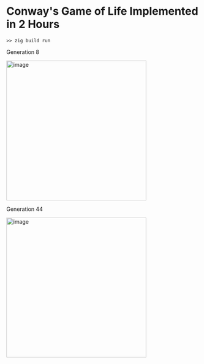 # Conway's Game of Life Implemented in 2 Hours
`>> zig build run`

Generation 8

<img width="365" alt="image" src="https://github.com/aryanrsuri/conway/assets/13823329/dc5d8ff9-5a2f-4c78-9de9-48fb03ab148a">

Generation 44

<img width="365" alt="image" src="https://github.com/aryanrsuri/conway/assets/13823329/d417bd25-24bf-441a-891d-f7949de03ffe">

